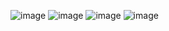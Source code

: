 ![image](https://github.com/younlea/SE_ProDS/assets/1435846/5c323255-b4f1-490b-86a6-4ea4d3f2adfa)
![image](https://github.com/younlea/SE_ProDS/assets/1435846/5f21f931-8fdd-49ca-a754-2bce89faa749)
![image](https://github.com/younlea/SE_ProDS/assets/1435846/4fcc88fb-d079-4a26-b363-c26704a29f45)
![image](https://github.com/younlea/SE_ProDS/assets/1435846/7e8d0619-0346-46c0-86fe-4e00d0097801)
